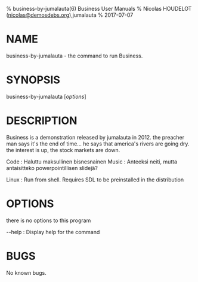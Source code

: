 % business-by-jumalauta(6) Business User Manuals
% Nicolas HOUDELOT (nicolas@demosdebs.org),jumalauta
% 2017-07-07

# NAME
business-by-jumalauta - the command to run Business.

# SYNOPSIS
business-by-jumalauta [*options*]

# DESCRIPTION
Business is a demonstration released by jumalauta in 2012.
the preacher man says it's the end of time...
he says that america's rivers are going dry. the interest is up,
the stock markets are down.

Code    : Haluttu maksullinen bisnesnainen
Music   : Anteeksi neiti, mutta antaisitteko powerpointillisen slidejä?

Linux   : Run from shell. Requires SDL to be preinstalled in the distribution

# OPTIONS
there is no options to this program

\--help
:   Display help for the command

# BUGS
No known bugs.
